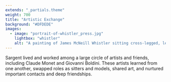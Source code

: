 ```yaml
---
extends: "_partials.theme"
weight: 700
title: "Artistic Exchange"
background: "#DFDEDE"
images:
  - image: "portrait-of-whistler_press.jpg"
    lightbox: "whistler"
    alt: "A painting of James McNeill Whistler sitting cross-legged, leaning over the back of a white chair in what might be an empty ballroom. He wears a black suit and holds a top hat on his lap."
---
```


Sargent lived and worked among a large circle of artists and friends, including Claude Monet and Giovanni Boldini. These artists learned from one another, swapped roles as sitters and models, shared art, and nurtured important contacts and deep friendships.
